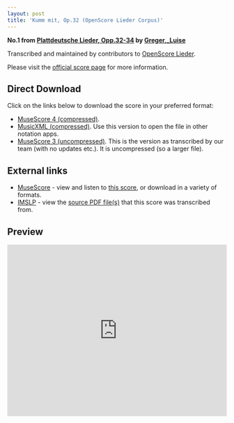 ```yaml
---
layout: post
title: 'Kumm mit, Op.32 (OpenScore Lieder Corpus)'
---
```


__No.1 from [Plattdeutsche Lieder, Opp.32-34](https://fourscoreandmore.org/OpenScore/Greger%2C_Luise/Plattdeutsche_Lieder%2C_Opp.32-34/) by [Greger,_Luise](https://fourscoreandmore.org/OpenScore/Greger%2C_Luise)__

Transcribed and maintained by contributors to [OpenScore Lieder].

Please visit the [official score page] for more information.

[official score page]: https://musescore.com/openscore-lieder-corpus/scores/6267934
[OpenScore Lieder]: https://musescore.com/openscore-lieder-corpus

## Direct Download

Click on the links below to download the score in your preferred format:
- [MuseScore 4 (compressed)](https://fourscoreandmore.org/OpenScore/Greger%2C_Luise/Plattdeutsche_Lieder%2C_Opp.32-34/1_Kumm_mit%2C_Op.32.mscz).
- [MusicXML (compressed)](https://fourscoreandmore.org/OpenScore/Greger%2C_Luise/Plattdeutsche_Lieder%2C_Opp.32-34/1_Kumm_mit%2C_Op.32.mxl). Use this version to open the file in other notation apps.
- [MuseScore 3 (uncompressed)](https://raw.githubusercontent.com/OpenScore/Lieder/refs/heads/main/scores/Greger%2C_Luise/Plattdeutsche_Lieder%2C_Opp.32-34/1_Kumm_mit%2C_Op.32/lc6267934.mscx). This is the version as transcribed by our team (with no updates etc.). It is uncompressed (so a larger file).

## External links

- [MuseScore] - view and listen to [this score][MuseScore], or download in a variety of formats.
- [IMSLP] - view the [source PDF file(s)][IMSLP] that this score was transcribed from.

[MuseScore]: https://musescore.com/score/6267934
[IMSLP]: https://imslp.org/wiki/Special:ReverseLookup/624890

## Preview

<iframe width="100%" height="394" src="https://musescore.com/openscore-lieder-corpus/scores/6267934/embed" frameborder="0" allowfullscreen allow="autoplay; fullscreen"></iframe>
